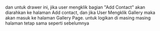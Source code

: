 dan untuk drawer ini, jika user mengklik bagian "Add Contact" akan diarahkan ke halaman Add contact, dan jika User Mengklik Gallery maka akan masuk ke halaman Gallery Page. untuk logikan di masing masing halaman tetap sama seperti sebelumnya